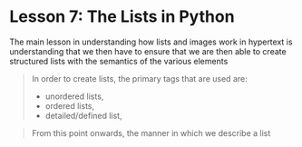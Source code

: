 # Lesson 7: The Lists in Python 
The main lesson in understanding how lists and images work in hypertext is understanding that we then have to ensure that we are then able to create structured lists with the semantics of the various elements

>In order to create lists, the primary tags that are used are:
> - unordered lists,
> - ordered lists,
> - detailed/defined list,


>From this point onwards, the manner in which we describe a list